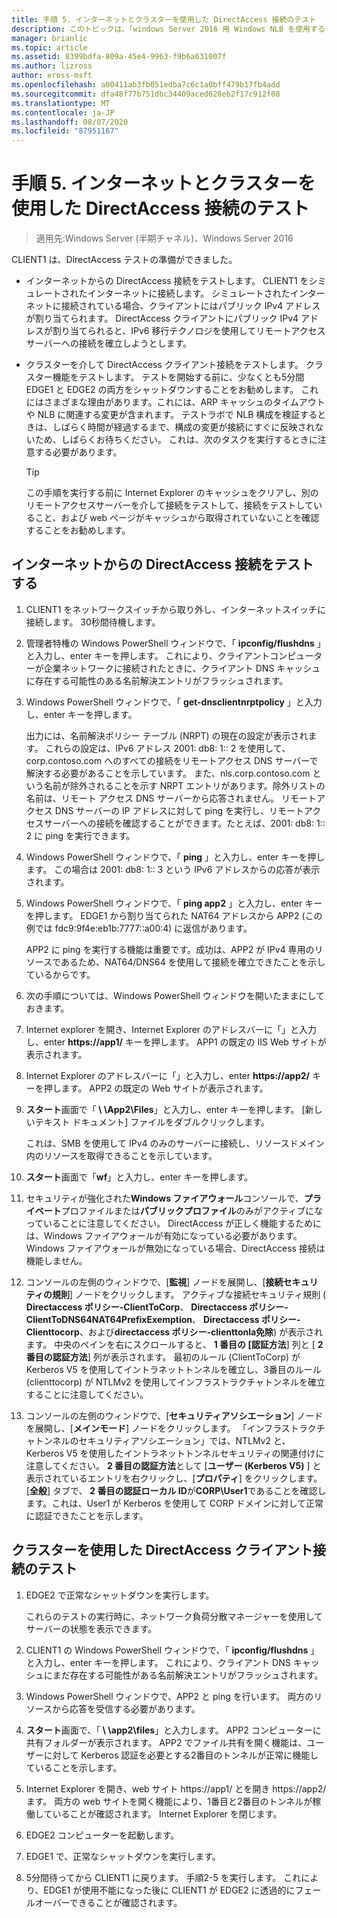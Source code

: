 ```yaml
---
title: 手順 5. インターネットとクラスターを使用した DirectAccess 接続のテスト
description: このトピックは、「windows Server 2016 用 Windows NLB を使用するクラスターでの DirectAccess のデモンストレーション」のテストラボガイドに含まれています。
manager: brianlic
ms.topic: article
ms.assetid: 8399bdfa-809a-45e4-9963-f9b6a631007f
ms.author: lizross
author: eross-msft
ms.openlocfilehash: a00411ab3fb051edba7c6c1a0bff479b17fb4add
ms.sourcegitcommit: dfa48f77b751dbc34409aced628eb2f17c912f08
ms.translationtype: MT
ms.contentlocale: ja-JP
ms.lasthandoff: 08/07/2020
ms.locfileid: "87951167"
---
```

# <a name="step-5-test-directaccess-connectivity-from-the-internet-and-through-the-cluster"></a>手順 5. インターネットとクラスターを使用した DirectAccess 接続のテスト

>適用先:Windows Server (半期チャネル)、Windows Server 2016

CLIENT1 は、DirectAccess テストの準備ができました。

- インターネットからの DirectAccess 接続をテストします。 CLIENT1 をシミュレートされたインターネットに接続します。 シミュレートされたインターネットに接続されている場合、クライアントにはパブリック IPv4 アドレスが割り当てられます。 DirectAccess クライアントにパブリック IPv4 アドレスが割り当てられると、IPv6 移行テクノロジを使用してリモートアクセスサーバーへの接続を確立しようとします。

- クラスターを介して DirectAccess クライアント接続をテストします。 クラスター機能をテストします。 テストを開始する前に、少なくとも5分間 EDGE1 と EDGE2 の両方をシャットダウンすることをお勧めします。 これにはさまざまな理由があります。これには、ARP キャッシュのタイムアウトや NLB に関連する変更が含まれます。 テストラボで NLB 構成を検証するときは、しばらく時間が経過するまで、構成の変更が接続にすぐに反映されないため、しばらくお待ちください。 これは、次のタスクを実行するときに注意する必要があります。

    > [!TIP]
    > この手順を実行する前に Internet Explorer のキャッシュをクリアし、別のリモートアクセスサーバーを介して接続をテストして、接続をテストしていること、および web ページがキャッシュから取得されていないことを確認することをお勧めします。

## <a name="test-directaccess-connectivity-from-the-internet"></a>インターネットからの DirectAccess 接続をテストする

1. CLIENT1 をネットワークスイッチから取り外し、インターネットスイッチに接続します。 30秒間待機します。

2. 管理者特権の Windows PowerShell ウィンドウで、「 **ipconfig/flushdns** 」と入力し、enter キーを押します。 これにより、クライアントコンピューターが企業ネットワークに接続されたときに、クライアント DNS キャッシュに存在する可能性のある名前解決エントリがフラッシュされます。

3. Windows PowerShell ウィンドウで、「 **get-dnsclientnrptpolicy** 」と入力し、enter キーを押します。

   出力には、名前解決ポリシー テーブル (NRPT) の現在の設定が表示されます。 これらの設定は、IPv6 アドレス 2001: db8: 1:: 2 を使用して、corp.contoso.com へのすべての接続をリモートアクセス DNS サーバーで解決する必要があることを示しています。 また、nls.corp.contoso.com という名前が除外されることを示す NRPT エントリがあります。除外リストの名前は、リモート アクセス DNS サーバーから応答されません。 リモートアクセス DNS サーバーの IP アドレスに対して ping を実行し、リモートアクセスサーバーへの接続を確認することができます。たとえば、2001: db8: 1:: 2 に ping を実行できます。

4. Windows PowerShell ウィンドウで、「 **ping** 」と入力し、enter キーを押します。 この場合は 2001: db8: 1:: 3 という IPv6 アドレスからの応答が表示されます。

5. Windows PowerShell ウィンドウで、「 **ping app2** 」と入力し、enter キーを押します。 EDGE1 から割り当てられた NAT64 アドレスから APP2 (この例では fdc9:9f4e:eb1b:7777::a00:4) に返信があります。

   APP2 に ping を実行する機能は重要です。成功は、APP2 が IPv4 専用のリソースであるため、NAT64/DNS64 を使用して接続を確立できたことを示しているからです。

6. 次の手順については、Windows PowerShell ウィンドウを開いたままにしておきます。

7. Internet explorer を開き、Internet Explorer のアドレスバーに「」と入力し、enter **https://app1/** キーを押します。 APP1 の既定の IIS Web サイトが表示されます。

8. Internet Explorer のアドレスバーに「」と入力し、enter **https://app2/** キーを押します。 APP2 の既定の Web サイトが表示されます。

9. **スタート**画面で「<strong> \\ \App2\Files</strong>」と入力し、enter キーを押します。 [新しいテキスト ドキュメント] ファイルをダブルクリックします。

    これは、SMB を使用して IPv4 のみのサーバーに接続し、リソースドメイン内のリソースを取得できることを示しています。

10. **スタート**画面で「**wf**」と入力し、enter キーを押します。

11. セキュリティが強化された**Windows ファイアウォール**コンソールで、**プライベート**プロファイルまたは**パブリックプロファイル**のみがアクティブになっていることに注意してください。 DirectAccess が正しく機能するためには、Windows ファイアウォールが有効になっている必要があります。 Windows ファイアウォールが無効になっている場合、DirectAccess 接続は機能しません。

12. コンソールの左側のウィンドウで、[**監視**] ノードを展開し、[**接続セキュリティの規則**] ノードをクリックします。 アクティブな接続セキュリティ規則 ( **Directaccess ポリシー-ClientToCorp**、 **Directaccess ポリシー-ClientToDNS64NAT64PrefixExemption**、 **Directaccess ポリシー-Clienttocorp**、および**directaccess ポリシー-clienttonla免除**) が表示されます。 中央のペインを右にスクロールすると、 **1 番目の [認証方法**] 列と [ **2 番目の認証方法**] 列が表示されます。 最初のルール (ClientToCorp) が Kerberos V5 を使用してイントラネットトンネルを確立し、3番目のルール (clienttocorp) が NTLMv2 を使用してインフラストラクチャトンネルを確立することに注意してください。

13. コンソールの左側のウィンドウで、[**セキュリティアソシエーション**] ノードを展開し、[**メインモード**] ノードをクリックします。 「インフラストラクチャトンネルのセキュリティアソシエーション」では、NTLMv2 と、Kerberos V5 を使用したイントラネットトンネルセキュリティの関連付けに注意してください。 **2 番目の認証方法**として [**ユーザー (Kerberos V5)** ] と表示されているエントリを右クリックし、[**プロパティ**] をクリックします。 [**全般**] タブで、 **2 番目の認証ローカル ID**が**CORP\User1**であることを確認します。これは、User1 が Kerberos を使用して CORP ドメインに対して正常に認証できたことを示します。

## <a name="test-directaccess-client-connectivity-through-the-cluster"></a>クラスターを使用した DirectAccess クライアント接続のテスト

1. EDGE2 で正常なシャットダウンを実行します。

   これらのテストの実行時に、ネットワーク負荷分散マネージャーを使用してサーバーの状態を表示できます。

2. CLIENT1 の Windows PowerShell ウィンドウで、「 **ipconfig/flushdns** 」と入力し、enter キーを押します。 これにより、クライアント DNS キャッシュにまだ存在する可能性がある名前解決エントリがフラッシュされます。

3. Windows PowerShell ウィンドウで、APP2 と ping を行います。 両方のリソースから応答を受信する必要があります。

4. **スタート**画面で、「<strong> \\ \app2\files</strong>」と入力します。 APP2 コンピューターに共有フォルダーが表示されます。 APP2 でファイル共有を開く機能は、ユーザーに対して Kerberos 認証を必要とする2番目のトンネルが正常に機能していることを示します。

5. Internet Explorer を開き、web サイト https://app1/ とを開き https://app2/ ます。 両方の web サイトを開く機能により、1番目と2番目のトンネルが稼働していることが確認されます。 Internet Explorer を閉じます。

6. EDGE2 コンピューターを起動します。

7. EDGE1 で、正常なシャットダウンを実行します。

8. 5分間待ってから CLIENT1 に戻ります。 手順2-5 を実行します。 これにより、EDGE1 が使用不能になった後に CLIENT1 が EDGE2 に透過的にフェールオーバーできることが確認されます。

